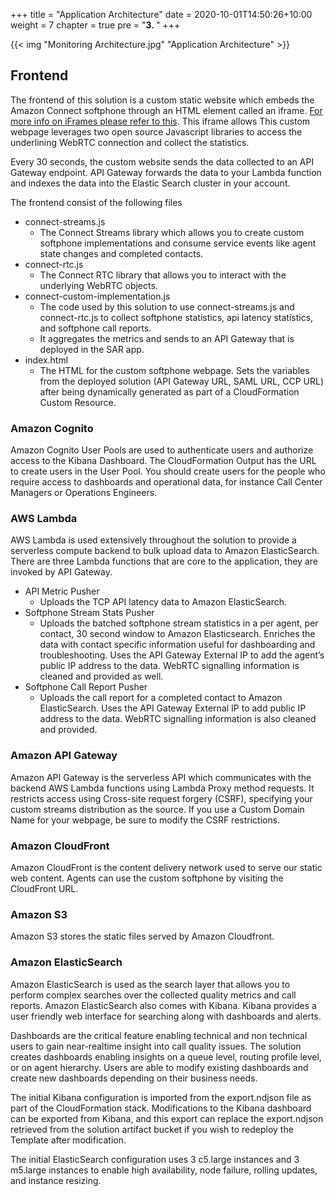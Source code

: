 +++
title = "Application Architecture"
date = 2020-10-01T14:50:26+10:00
weight = 7
chapter = true
pre = "<b>3. </b>"
+++

{{< img "Monitoring Architecture.jpg" "Application Architecture" >}}

## Frontend

The frontend of this solution is a custom static website which embeds the Amazon Connect softphone through an HTML element called an iframe. [For more info on iFrames please refer to this](https://www.w3.org/TR/2011/WD-html5-20110525/the-iframe-element.html). This iframe allows This custom webpage leverages two open source Javascript libraries to access the underlining WebRTC connection and collect the statistics. 

Every 30 seconds, the custom website sends the data collected to an API Gateway endpoint. API Gateway forwards the data to your Lambda function and indexes the data into the Elastic Search cluster in your account.

The frontend consist of the following files

* connect-streams.js 
    * The Connect Streams library which allows you to create custom softphone implementations and consume service events like agent state changes and completed contacts.
* connect-rtc.js
    * The Connect RTC library that allows you to interact with the underlying WebRTC objects.
* connect-custom-implementation.js
    * The code used by this solution to use connect-streams.js and connect-rtc.js to collect softphone statistics, api latency statistics, and softphone call reports.
    * It aggregates the metrics and sends to an API Gateway that is deployed in the SAR app.
* index.html
    * The HTML for the custom softphone webpage. Sets the variables from the deployed solution (API Gateway URL, SAML URL, CCP URL) after being dynamically generated as part of a CloudFormation Custom Resource.

### Amazon Cognito

Amazon Cognito User Pools are used to authenticate users and authorize access to the Kibana Dashboard. The CloudFormation Output has the URL to create users in the User Pool. You should create users for the people who require access to dashboards and operational data, for instance Call Center Managers or Operations Engineers.

### AWS Lambda

AWS Lambda is used extensively throughout the solution to provide a serverless compute backend to bulk upload data to Amazon ElasticSearch. There are three Lambda functions that are core to the application, they are invoked by API Gateway. 

* API Metric Pusher
    * Uploads the TCP API latency data to Amazon ElasticSearch.
* Softphone Stream Stats Pusher
    * Uploads the batched softphone stream statistics in a per agent, per contact, 30 second window to Amazon Elasticsearch. Enriches the data with contact specific information useful for dashboarding and troubleshooting. Uses the API Gateway External IP to add the agent’s public IP address to the data. WebRTC signalling information is cleaned and provided as well.
* Softphone Call Report Pusher
    * Uploads the call report for a completed contact to Amazon ElasticSearch. Uses the API Gateway External IP to add public IP address to the data. WebRTC signalling information is also cleaned and provided.

### Amazon API Gateway

Amazon API Gateway is the serverless API which communicates with the backend AWS Lambda functions using Lambda Proxy method requests. It restricts access using Cross-site request forgery (CSRF), specifying your custom streams distribution as the source. If you use a Custom Domain Name for your webpage, be sure to modify the CSRF restrictions. 

### Amazon CloudFront

Amazon CloudFront is the content delivery network used to serve our static web content. Agents can use the custom softphone by visiting the CloudFront URL.

### Amazon S3

Amazon S3 stores the static files served by Amazon Cloudfront. 

### Amazon ElasticSearch 

Amazon ElasticSearch is used as the search layer that allows you to perform complex searches over the collected quality metrics and call reports. Amazon ElasticSearch also comes with Kibana. Kibana provides a user friendly web interface for searching along with dashboards and alerts.

Dashboards are the critical feature enabling technical and non technical users to gain near-realtime insight into call quality issues. The solution creates dashboards enabling insights on a queue level, routing profile level, or on agent hierarchy. Users are able to modify existing dashboards and create new dashboards depending on their business needs.

The initial Kibana configuration is imported from the export.ndjson file as part of the CloudFormation stack. Modifications to the Kibana dashboard can be exported from Kibana, and this export can replace the export.ndjson retrieved from the solution artifact bucket if you wish to redeploy the Template after modification.

The initial ElasticSearch configuration uses 3 c5.large instances and 3 m5.large instances to enable high availability, node failure, rolling updates, and instance resizing.